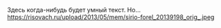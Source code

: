 Здесь когда-нибудь будет умный текст.
Но... https://risovach.ru/upload/2013/05/mem/sirio-forel_20139198_orig_.jpeg